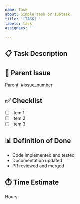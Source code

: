 ```yaml
---
name: Task
about: Simple task or subtask
title: '[TASK] '
labels: task
assignees: ''

---
```


## 📋 Task Description
<!-- What needs to be done -->

## 🔗 Parent Issue
<!-- Link to parent feature/epic if applicable -->
Parent: #issue_number

## ✅ Checklist
<!-- Break down into specific items -->
- [ ] Item 1
- [ ] Item 2
- [ ] Item 3

## 📊 Definition of Done
<!-- When is this task considered complete -->
- Code implemented and tested
- Documentation updated
- PR reviewed and merged

## ⏱️ Time Estimate
<!-- Estimated time to complete -->
Hours: 